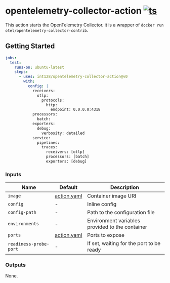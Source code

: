 # opentelemetry-collector-action [![ts](https://github.com/int128/opentelemetry-collector-action/actions/workflows/ts.yaml/badge.svg)](https://github.com/int128/opentelemetry-collector-action/actions/workflows/ts.yaml)

This action starts the OpenTelemetry Collector.
it is a wrapper of `docker run otel/opentelemetry-collector-contrib`.

## Getting Started

```yaml
jobs:
  test:
    runs-on: ubuntu-latest
    steps:
      - uses: int128/opentelemetry-collector-action@v0
        with:
          config: |
            receivers:
              otlp:
                protocols:
                  http:
                    endpoint: 0.0.0.0:4318
            processors:
              batch:
            exporters:
              debug:
                verbosity: detailed
            service:
              pipelines:
                traces:
                  receivers: [otlp]
                  processors: [batch]
                  exporters: [debug]
```

### Inputs

| Name                   | Default                    | Description                                     |
| ---------------------- | -------------------------- | ----------------------------------------------- |
| `image`                | [action.yaml](action.yaml) | Container image URI                             |
| `config`               | -                          | Inline config                                   |
| `config-path`          | -                          | Path to the configuration file                  |
| `environments`         | -                          | Environment variables provided to the container |
| `ports`                | [action.yaml](action.yaml) | Ports to expose                                 |
| `readiness-probe-port` | -                          | If set, waiting for the port to be ready        |

### Outputs

None.
